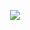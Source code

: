<p align="center">
<img src="https://raw.githubusercontent.com/maxmcd/maxmcd/master/globe2.svg" />
</p>
